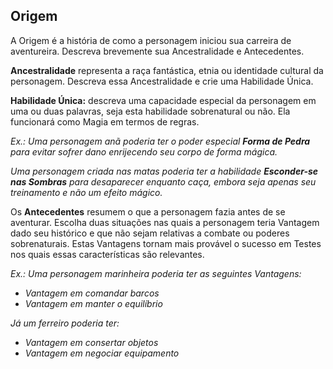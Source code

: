 ## **Origem**

A Origem é a história de como a personagem iniciou sua carreira de aventureira. Descreva brevemente sua Ancestralidade e Antecedentes.

**Ancestralidade** representa a raça fantástica, etnia ou identidade cultural da personagem. Descreva essa Ancestralidade e crie uma Habilidade Única.

**Habilidade Única:** descreva uma capacidade especial da personagem em uma ou duas palavras, seja esta habilidade sobrenatural ou não. Ela funcionará como Magia em termos de regras.

*Ex.: Uma personagem anã poderia ter o poder especial **Forma de Pedra** para evitar sofrer dano enrijecendo seu corpo de forma mágica.*

*Uma personagem criada nas matas poderia ter a habilidade **Esconder-se nas Sombras** para desaparecer enquanto caça, embora seja apenas seu treinamento e não um efeito mágico.*

Os **Antecedentes** resumem o que a personagem fazia antes de se aventurar. Escolha duas situações nas quais a personagem teria Vantagem dado seu histórico e que não sejam relativas a combate ou poderes sobrenaturais. Estas Vantagens tornam mais provável o sucesso em Testes nos quais essas características são relevantes.

*Ex.: Uma personagem marinheira poderia ter as seguintes Vantagens:*

* *Vantagem em comandar barcos*  
* *Vantagem em manter o equilíbrio*

*Já um ferreiro poderia ter:*

* *Vantagem em consertar objetos*  
* *Vantagem em negociar equipamento*

